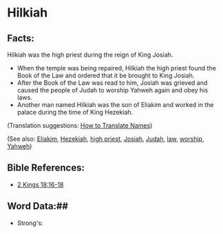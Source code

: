 # Hilkiah #

## Facts: ##

Hilkiah was the high priest during the reign of King Josiah. 

* When the temple was being repaired, Hilkiah the high priest found the Book of the Law and ordered that it be brought to King Josiah.
* After the Book of the Law was read to him, Josiah was grieved and caused the people of Judah to worship Yahweh again and obey his laws.
* Another man named Hilkiah was the son of Eliakim and worked in the palace during the time of King Hezekiah.

(Translation suggestions: [How to Translate Names](rc://en/ta/man/translate/translate-names))

(See also: [Eliakim](../other/eliakim.md), [Hezekiah](../other/hezekiah.md), [high priest](../kt/highpriest.md), [Josiah](../other/josiah.md), [Judah](../other/kingdomofjudah.md), [law](../other/law.md), [worship](../kt/worship.md), [Yahweh](../kt/yahweh.md))

## Bible References: ##

* [2 Kings 18:16-18](rc://en/tn/help/2ki/18/16)

## Word Data:##

* Strong's: 

